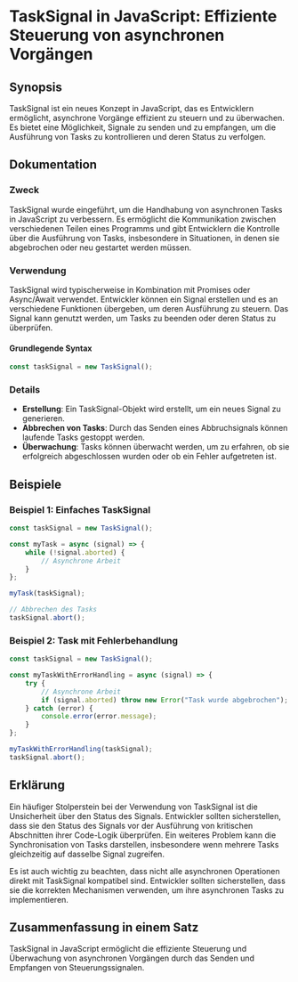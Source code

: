 <!--
Meta Description: # TaskSignal in JavaScript: Effiziente Steuerung von asynchronen Vorgängen ## Synopsis TaskSignal ist ein neues Konzept in JavaScript, das es Entwickl...
Meta Keywords: tasksignal, tasks, von, die, signal
-->

# TaskSignal in JavaScript: Effiziente Steuerung von asynchronen Vorgängen

## Synopsis
TaskSignal ist ein neues Konzept in JavaScript, das es Entwicklern ermöglicht, asynchrone Vorgänge effizient zu steuern und zu überwachen. Es bietet eine Möglichkeit, Signale zu senden und zu empfangen, um die Ausführung von Tasks zu kontrollieren und deren Status zu verfolgen.

## Dokumentation

### Zweck
TaskSignal wurde eingeführt, um die Handhabung von asynchronen Tasks in JavaScript zu verbessern. Es ermöglicht die Kommunikation zwischen verschiedenen Teilen eines Programms und gibt Entwicklern die Kontrolle über die Ausführung von Tasks, insbesondere in Situationen, in denen sie abgebrochen oder neu gestartet werden müssen.

### Verwendung
TaskSignal wird typischerweise in Kombination mit Promises oder Async/Await verwendet. Entwickler können ein Signal erstellen und es an verschiedene Funktionen übergeben, um deren Ausführung zu steuern. Das Signal kann genutzt werden, um Tasks zu beenden oder deren Status zu überprüfen.

#### Grundlegende Syntax
```javascript
const taskSignal = new TaskSignal();
```

### Details
- **Erstellung**: Ein TaskSignal-Objekt wird erstellt, um ein neues Signal zu generieren.
- **Abbrechen von Tasks**: Durch das Senden eines Abbruchsignals können laufende Tasks gestoppt werden.
- **Überwachung**: Tasks können überwacht werden, um zu erfahren, ob sie erfolgreich abgeschlossen wurden oder ob ein Fehler aufgetreten ist.

## Beispiele

### Beispiel 1: Einfaches TaskSignal
```javascript
const taskSignal = new TaskSignal();

const myTask = async (signal) => {
    while (!signal.aborted) {
        // Asynchrone Arbeit
    }
};

myTask(taskSignal);

// Abbrechen des Tasks
taskSignal.abort();
```

### Beispiel 2: Task mit Fehlerbehandlung
```javascript
const taskSignal = new TaskSignal();

const myTaskWithErrorHandling = async (signal) => {
    try {
        // Asynchrone Arbeit
        if (signal.aborted) throw new Error("Task wurde abgebrochen");
    } catch (error) {
        console.error(error.message);
    }
};

myTaskWithErrorHandling(taskSignal);
taskSignal.abort();
```

## Erklärung
Ein häufiger Stolperstein bei der Verwendung von TaskSignal ist die Unsicherheit über den Status des Signals. Entwickler sollten sicherstellen, dass sie den Status des Signals vor der Ausführung von kritischen Abschnitten ihrer Code-Logik überprüfen. Ein weiteres Problem kann die Synchronisation von Tasks darstellen, insbesondere wenn mehrere Tasks gleichzeitig auf dasselbe Signal zugreifen.

Es ist auch wichtig zu beachten, dass nicht alle asynchronen Operationen direkt mit TaskSignal kompatibel sind. Entwickler sollten sicherstellen, dass sie die korrekten Mechanismen verwenden, um ihre asynchronen Tasks zu implementieren.

## Zusammenfassung in einem Satz
TaskSignal in JavaScript ermöglicht die effiziente Steuerung und Überwachung von asynchronen Vorgängen durch das Senden und Empfangen von Steuerungssignalen.